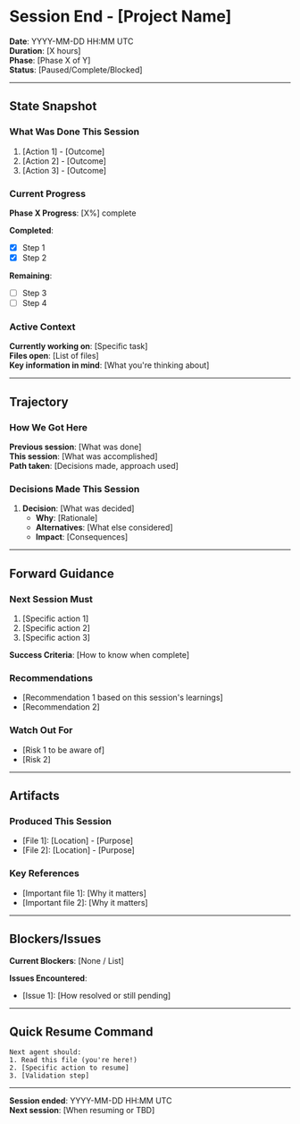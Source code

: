 # Session End - [Project Name]

**Date**: YYYY-MM-DD HH:MM UTC  
**Duration**: [X hours]  
**Phase**: [Phase X of Y]  
**Status**: [Paused/Complete/Blocked]

---

## State Snapshot

### What Was Done This Session

1. [Action 1] - [Outcome]
2. [Action 2] - [Outcome]
3. [Action 3] - [Outcome]

### Current Progress

**Phase X Progress**: [X%] complete

**Completed**:
- [x] Step 1
- [x] Step 2

**Remaining**:
- [ ] Step 3
- [ ] Step 4

### Active Context

**Currently working on**: [Specific task]  
**Files open**: [List of files]  
**Key information in mind**: [What you're thinking about]

---

## Trajectory

### How We Got Here

**Previous session**: [What was done]  
**This session**: [What was accomplished]  
**Path taken**: [Decisions made, approach used]

### Decisions Made This Session

1. **Decision**: [What was decided]
   - **Why**: [Rationale]
   - **Alternatives**: [What else considered]
   - **Impact**: [Consequences]

---

## Forward Guidance

### Next Session Must

1. [Specific action 1]
2. [Specific action 2]
3. [Specific action 3]

**Success Criteria**: [How to know when complete]

### Recommendations

- [Recommendation 1 based on this session's learnings]
- [Recommendation 2]

### Watch Out For

- [Risk 1 to be aware of]
- [Risk 2]

---

## Artifacts

### Produced This Session

- [File 1]: [Location] - [Purpose]
- [File 2]: [Location] - [Purpose]

### Key References

- [Important file 1]: [Why it matters]
- [Important file 2]: [Why it matters]

---

## Blockers/Issues

**Current Blockers**: [None / List]

**Issues Encountered**:
- [Issue 1]: [How resolved or still pending]

---

## Quick Resume Command

```
Next agent should:
1. Read this file (you're here!)
2. [Specific action to resume]
3. [Validation step]
```

---

**Session ended**: YYYY-MM-DD HH:MM UTC  
**Next session**: [When resuming or TBD]

